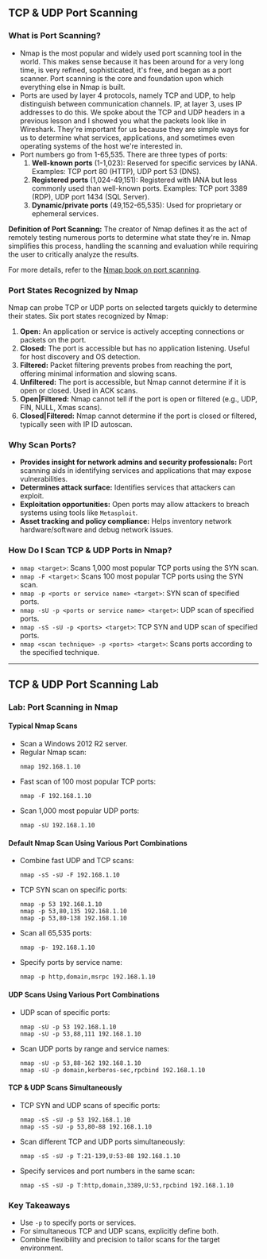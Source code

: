 ## TCP & UDP Port Scanning

### What is Port Scanning?
- Nmap is the most popular and widely used port scanning tool in the world. This makes sense because it has been around for a very long time, is very refined, sophisticated, it's free, and began as a port scanner. Port scanning is the core and foundation upon which everything else in Nmap is built.
- Ports are used by layer 4 protocols, namely TCP and UDP, to help distinguish between communication channels. IP, at layer 3, uses IP addresses to do this. We spoke about the TCP and UDP headers in a previous lesson and I showed you what the packets look like in Wireshark. They're important for us because they are simple ways for us to determine what services, applications, and sometimes even operating systems of the host we're interested in.
- Port numbers go from 1-65,535. There are three types of ports:
  1. **Well-known ports** (1-1,023): Reserved for specific services by IANA. Examples: TCP port 80 (HTTP), UDP port 53 (DNS).
  2. **Registered ports** (1,024-49,151): Registered with IANA but less commonly used than well-known ports. Examples: TCP port 3389 (RDP), UDP port 1434 (SQL Server).
  3. **Dynamic/private ports** (49,152-65,535): Used for proprietary or ephemeral services.

**Definition of Port Scanning:** The creator of Nmap defines it as the act of remotely testing numerous ports to determine what state they're in. Nmap simplifies this process, handling the scanning and evaluation while requiring the user to critically analyze the results.

For more details, refer to the [Nmap book on port scanning](https://nmap.org/book/port-scanning.html).

### Port States Recognized by Nmap
Nmap can probe TCP or UDP ports on selected targets quickly to determine their states. Six port states recognized by Nmap:

1. **Open:** An application or service is actively accepting connections or packets on the port.
2. **Closed:** The port is accessible but has no application listening. Useful for host discovery and OS detection.
3. **Filtered:** Packet filtering prevents probes from reaching the port, offering minimal information and slowing scans.
4. **Unfiltered:** The port is accessible, but Nmap cannot determine if it is open or closed. Used in ACK scans.
5. **Open|Filtered:** Nmap cannot tell if the port is open or filtered (e.g., UDP, FIN, NULL, Xmas scans).
6. **Closed|Filtered:** Nmap cannot determine if the port is closed or filtered, typically seen with IP ID autoscan.

### Why Scan Ports?
- **Provides insight for network admins and security professionals:** Port scanning aids in identifying services and applications that may expose vulnerabilities.
- **Determines attack surface:** Identifies services that attackers can exploit.
- **Exploitation opportunities:** Open ports may allow attackers to breach systems using tools like `Metasploit`.
- **Asset tracking and policy compliance:** Helps inventory network hardware/software and debug network issues.

### How Do I Scan TCP & UDP Ports in Nmap?
- `nmap <target>`: Scans 1,000 most popular TCP ports using the SYN scan.
- `nmap -F <target>`: Scans 100 most popular TCP ports using the SYN scan.
- `nmap -p <ports or service name> <target>`: SYN scan of specified ports.
- `nmap -sU -p <ports or service name> <target>`: UDP scan of specified ports.
- `nmap -sS -sU -p <ports> <target>`: TCP SYN and UDP scan of specified ports.
- `nmap <scan technique> -p <ports> <target>`: Scans ports according to the specified technique.

---

## TCP & UDP Port Scanning Lab

### Lab: Port Scanning in Nmap

#### Typical Nmap Scans
- Scan a Windows 2012 R2 server.
- Regular Nmap scan:
  ```
  nmap 192.168.1.10
  ```
- Fast scan of 100 most popular TCP ports:
  ```
  nmap -F 192.168.1.10
  ```
- Scan 1,000 most popular UDP ports:
  ```
  nmap -sU 192.168.1.10
  ```

#### Default Nmap Scan Using Various Port Combinations
- Combine fast UDP and TCP scans:
  ```
  nmap -sS -sU -F 192.168.1.10
  ```
- TCP SYN scan on specific ports:
  ```
  nmap -p 53 192.168.1.10
  nmap -p 53,80,135 192.168.1.10
  nmap -p 53,80-138 192.168.1.10
  ```
- Scan all 65,535 ports:
  ```
  nmap -p- 192.168.1.10
  ```
- Specify ports by service name:
  ```
  nmap -p http,domain,msrpc 192.168.1.10
  ```

#### UDP Scans Using Various Port Combinations
- UDP scan of specific ports:
  ```
  nmap -sU -p 53 192.168.1.10
  nmap -sU -p 53,88,111 192.168.1.10
  ```
- Scan UDP ports by range and service names:
  ```
  nmap -sU -p 53,88-162 192.168.1.10
  nmap -sU -p domain,kerberos-sec,rpcbind 192.168.1.10
  ```

#### TCP & UDP Scans Simultaneously
- TCP SYN and UDP scans of specific ports:
  ```
  nmap -sS -sU -p 53 192.168.1.10
  nmap -sS -sU -p 53,80-88 192.168.1.10
  ```
- Scan different TCP and UDP ports simultaneously:
  ```
  nmap -sS -sU -p T:21-139,U:53-88 192.168.1.10
  ```
- Specify services and port numbers in the same scan:
  ```
  nmap -sS -sU -p T:http,domain,3389,U:53,rpcbind 192.168.1.10
  ```

### Key Takeaways
- Use `-p` to specify ports or services.
- For simultaneous TCP and UDP scans, explicitly define both.
- Combine flexibility and precision to tailor scans for the target environment.

